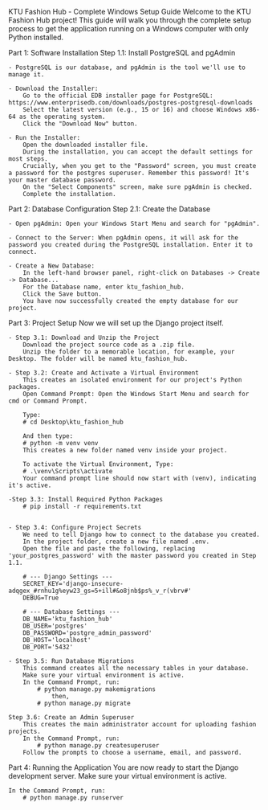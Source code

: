 KTU Fashion Hub - Complete Windows Setup Guide
Welcome to the KTU Fashion Hub project! This guide will walk you through the complete setup process to get the application running on a Windows computer with only Python installed.


Part 1: Software Installation
    Step 1.1: Install PostgreSQL and pgAdmin
    
    - PostgreSQL is our database, and pgAdmin is the tool we'll use to manage it.
    
    - Download the Installer:
        Go to the official EDB installer page for PostgreSQL: https://www.enterprisedb.com/downloads/postgres-postgresql-downloads
        Select the latest version (e.g., 15 or 16) and choose Windows x86-64 as the operating system.
        Click the "Download Now" button.
    
    - Run the Installer:
        Open the downloaded installer file.
        During the installation, you can accept the default settings for most steps.
        Crucially, when you get to the "Password" screen, you must create a password for the postgres superuser. Remember this password! It's your master database password.
        On the "Select Components" screen, make sure pgAdmin is checked.
        Complete the installation.



Part 2: Database Configuration
    Step 2.1: Create the Database
    
    - Open pgAdmin: Open your Windows Start Menu and search for "pgAdmin".
    
    - Connect to the Server: When pgAdmin opens, it will ask for the password you created during the PostgreSQL installation. Enter it to connect.
    
    - Create a New Database:
        In the left-hand browser panel, right-click on Databases -> Create -> Database...
        For the Database name, enter ktu_fashion_hub.
        Click the Save button.
        You have now successfully created the empty database for our project.



Part 3: Project Setup
    Now we will set up the Django project itself.
    
    - Step 3.1: Download and Unzip the Project
        Download the project source code as a .zip file.
        Unzip the folder to a memorable location, for example, your Desktop. The folder will be named ktu_fashion_hub.
    
    - Step 3.2: Create and Activate a Virtual Environment
        This creates an isolated environment for our project's Python packages.
        Open Command Prompt: Open the Windows Start Menu and search for cmd or Command Prompt.
        
        Type:
        # cd Desktop\ktu_fashion_hub
    
        And then type:
        # python -m venv venv
        This creates a new folder named venv inside your project.
        
        To activate the Virtual Environment, Type:
        # .\venv\Scripts\activate
        Your command prompt line should now start with (venv), indicating it's active.

    -Step 3.3: Install Required Python Packages
        # pip install -r requirements.txt

    
    - Step 3.4: Configure Project Secrets
        We need to tell Django how to connect to the database you created.
        In the project folder, create a new file named .env.
        Open the file and paste the following, replacing 'your_postgres_password' with the master password you created in Step 1.1.

        # --- Django Settings ---
        SECRET_KEY='django-insecure-adqgex_#rnhu1g%eyw23_gs=5+ill#&o8jnb$ps%_v_r(vbrv#'
        DEBUG=True

        # --- Database Settings ---
        DB_NAME='ktu_fashion_hub'
        DB_USER='postgres'
        DB_PASSWORD='postgre_admin_password'
        DB_HOST='localhost'
        DB_PORT='5432'

    - Step 3.5: Run Database Migrations
        This command creates all the necessary tables in your database.
        Make sure your virtual environment is active.
        In the Command Prompt, run:
            # python manage.py makemigrations
                then,
            # python manage.py migrate
    
    Step 3.6: Create an Admin Superuser
        This creates the main administrator account for uploading fashion projects.
        In the Command Prompt, run:
            # python manage.py createsuperuser
        Follow the prompts to choose a username, email, and password.


Part 4: Running the Application
    You are now ready to start the Django development server.
    Make sure your virtual environment is active.
    
    In the Command Prompt, run:
        # python manage.py runserver